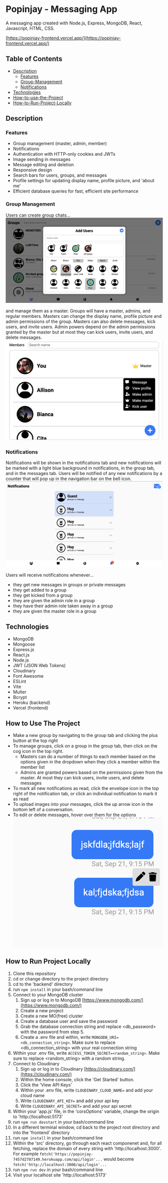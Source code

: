 # Popinjay - Messaging App
A messaging app created with Node.js, Express, MongoDB, React, Javascript, HTML, CSS.

[https://popinjay-frontend.vercel.app/](https://popinjay-frontend.vercel.app/)

## Table of Contents
- [Description](#description)
    - [Features](#features)
    - [Group-Management](#group-management)
    - [Notifications](#notifications)
- [Technologies](#technologies)
- [How-to-use-the-Project](#how-to-use-the-project)
- [How-to-Run-Project-Locally](#how-to-run-project-locally)

## Description

### Features
- Group management (master, admin, member)
- Notifications
- Authentication with HTTP-only cookies and JWTs
- Image sending in messages
- Message editing and deletion
- Responsive design
- Search bars for users, groups, and messages
- Profile settings for updating display name, profile picture, and 'about me'
- Efficient database queries for fast, efficient site performance

### Group Management
Users can create group chats...
![Add Group Image](/images/new_group.png "New Group")

and manage them as a master. Groups will have a master, admins, and regular members. Masters can change the display name, profile picture and admin permissions of the group. Masters can also delete messages, kick users, and invite users. Admin powers depend on the admin permissions granted by the master but at most they can kick users, invite users, and delete messages.
![Master](/images//master.png "Master")

### Notifications
Notifications will be shown in the notifications tab and new notifications will be marked with a light blue background in notifications, in the group tab, and in the messages tab. Users will be notified of any new notifications by a counter that will pop up in the navigation bar on the bell icon.
![Notifications](/images/notifications.png "Notifications")

Users will receive notifications whenever...
- they get new messages in groups or private messages
- they get added to a group
- they get kicked from a group
- they are given the admin role in a group
- they have their admin role taken away in a group
- they are given the master role in a group

## Technologies
- MongoDB
- Mongoose
- Express.js
- React.js
- Node.js 
- JWT (JSON Web Tokens)
- Cloudinary 
- Font Awesome
- ESLint
- Vite
- Multer
- Bcrypt
- Heroku (backend)
- Vercel (frontend)

##  How to Use The Project 
- Make a new group by navigating to the group tab and clicking the plus button at the top right 
- To manage groups, click on a group in the group tab, then click on the cog icon in the top right. 
    - Masters can do a number of things to each member based on the options given in the dropdown when they click a member within the member list
    - Admins are granted powers based on the permissions given from the master. At most they can kick users, invite users, and delete messages
- To mark all new notifications as read, click the envelope icon in the top right of the notification tab, or click an individual notification to mark it as read
- To upload images into your messages, click the up arrow icon in the bottom left of a conversation.
- To edit or delete messages, hover over them for the options
![Messages](/images/crud_message.png "Messages")

## How to Run Project Locally
1. Clone this repository
2. cd or change directory to the project directory
3. cd to the 'backend' directory
4. run ```npm install``` in your bash/command line
5. Connect to your MongoDB cluster
    1. Sign up or log in to MongoDB [https://www.mongodb.com/](https://www.mongodb.com/)
    2. Create a new project
    3. Create a new MO(free) cluster
    4. Create a database user and save the password
    5. Grab the database connection string and replace <db_password> with the password from step 5.
    6. Create a .env file and within, write ```MONGODB_URI=<db_connection_string>```. Make sure to replace <db_connection_string> with your real connection string
6. Within your .env file, write ```ACCESS_TOKEN_SECRET=<random_string>```. Make sure to replace <random_string> with a random string.
7. Connect to Cloudinary
    1. Sign up or log in to Cloudinary [https://cloudinary.com/](https://cloudinary.com/)
    2. Within the home console, click the 'Get Started' button.
    3. Click the 'View API Keys'
    4. Within your .env file, write ```CLOUDINARY_CLOUD_NAME=``` and add your cloud name
    5. Write ```CLOUDINARY_API_KEY=``` and add your api key
    6. Write ```CLOUDINARY_API_SECRET=``` and add your api secret
8. Within your 'app.js' file, in the 'corsOptions' variable, change the origin to 'http://localhost:5173'
9. run ```npm run devstart``` in your bash/command line
10. In a different terminal window, cd back to the project root directory and into the 'frontend' directory
11. run ```npm install``` in your bash/command line
12. Within the 'src' directory, go through each react componenet and, for all fetching, replace the domain of every string with 'http://localhost:3000'. For example ```fetch('https://popinjay-7457d2787149.herokuapp.com/api/login'...``` would become ```fetch('http://localhost:3000/api/login'...```
12. run ```npm run dev``` in your bash/command line
13. Visit your localhost site 'http://localhost:5173'





